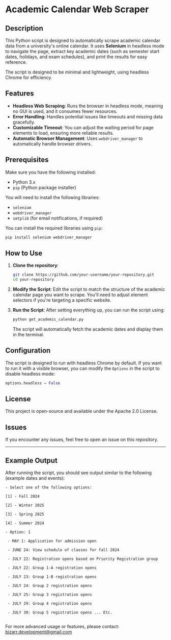 # Academic Calendar Web Scraper

## Description
This Python script is designed to automatically scrape academic calendar data from a university's online calendar. It uses **Selenium** in headless mode to navigate the page, extract key academic dates (such as semester start dates, holidays, and exam schedules), and print the results for easy reference.

The script is designed to be minimal and lightweight, using headless Chrome for efficiency.

## Features
- **Headless Web Scraping**: Runs the browser in headless mode, meaning no GUI is used, and it consumes fewer resources.
- **Error Handling**: Handles potential issues like timeouts and missing data gracefully.
- **Customizable Timeout**: You can adjust the waiting period for page elements to load, ensuring more reliable results.
- **Automatic Browser Management**: Uses `webdriver_manager` to automatically handle browser drivers.
  
## Prerequisites
Make sure you have the following installed:
- Python 3.x
- `pip` (Python package installer)

You will need to install the following libraries:
- `selenium`
- `webdriver_manager`
- `smtplib` (for email notifications, if required)

You can install the required libraries using `pip`:

```bash
pip install selenium webdriver_manager
```

## How to Use

1. **Clone the repository**:
   ```bash
   git clone https://github.com/your-username/your-repository.git
   cd your-repository
   ```

2. **Modify the Script**:
   Edit the script to match the structure of the academic calendar page you want to scrape. You'll need to adjust element selectors if you're targeting a specific website.

3. **Run the Script**:
   After setting everything up, you can run the script using:
   ```bash
   python get_academic_calendar.py
   ```

   The script will automatically fetch the academic dates and display them in the terminal.

## Configuration
The script is designed to run with headless Chrome by default. If you want to run it with a visible browser, you can modify the `Options` in the script to disable headless mode:

```python
options.headless = False
```

## License
This project is open-source and available under the Apache 2.0 License.

## Issues
If you encounter any issues, feel free to open an issue on this repository.

---

## Example Output
After running the script, you should see output similar to the following (example dates and events):

```
- Select one of the following options: 

[1] - Fall 2024

[2] - Winter 2025

[3] - Spring 2025

[4] - Summer 2024

- Option: 1

 - MAY 1: Application for admission open

 - JUNE 24: View schedule of classes for fall 2024

 - JULY 22: Registration opens based on Priority Registration group

 - JULY 22: Group 1-A registration opens

 - JULY 23: Group 1-B registration opens

 - JULY 24: Group 2 registration opens

 - JULY 25: Group 3 registration opens

 - JULY 29: Group 4 registration opens

 - JULY 30: Group 5 registration opens ... Etc.
 
```

For more advanced usage or features, please contact: bizarr.development@gmail.com
